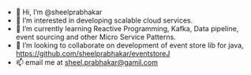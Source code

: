 - 👋 Hi, I’m @sheelprabhakar
- 👀 I’m interested in developing scalable cloud services.
- 🌱 I’m currently learning Reactive Programming, Kafka, Data pipeline, event sourcing and other Micro Service Patterns.
- 💞️ I’m looking to collaborate on development of event store lib for java, https://github.com/sheelprabhakar/eventstoreJ
- 📫 email me at sheel.prabhakar@gamil.com

<!---
sheelprabhakar/sheelprabhakar is a ✨ special ✨ repository because its `README.md` (this file) appears on your GitHub profile.
You can click the Preview link to take a look at your changes.
--->
